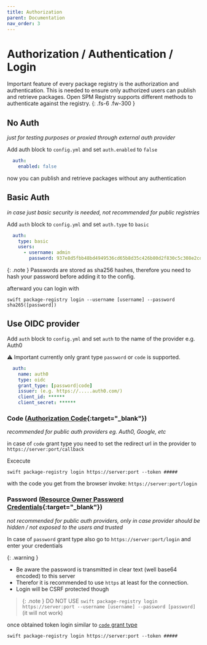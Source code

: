 ```yaml
---
title: Authorization
parent: Documentation
nav_order: 3
---
```


# Authorization / Authentication / Login
Important feature of every package registry is the authorization and authentication.
This is needed to ensure only authorized users can publish and retrieve packages.
Open SPM Registry supports different methods to authenticate against the registry.
{: .fs-6 .fw-300 }

## No Auth
_just for testing purposes or proxied through external auth provider_

Add auth block to `config.yml` and set `auth.enabled` to `false`
```yaml
  auth:
    enabled: false
```
now you can publish and retrieve packages without any authentication

## Basic Auth
_in case just basic security is needed, not recommended for public registries_

Add `auth` block to `config.yml` and set `auth.type` to `basic`
```yaml
  auth:
    type: basic
    users:
      - username: admin
        password: 937e8d5fbb48bd4949536cd65b8d35c426b80d2f830c5c308e2cdec422ae2244
```
{: .note }
Passwords are stored as sha256 hashes, therefore you need to hash your password before adding it to the config.

afterward you can login with
```shell
swift package-registry login --username [username] --password sha265([password])
```

## Use OIDC provider
Add `auth` block to `config.yml` and set `auth` to the name of the provider e.g. Auth0

⚠️ Important currently only grant type `password` or `code` is supported.
```yaml
  auth:
    name: auth0
    type: oidc
    grant_type: [password|code]
    issuer: (e.g. https://.....auth0.com/)
    client_id: ******
    client_secret: ******
```
### Code ([Authorization Code](https://oauth.net/2/grant-types/authorization-code/){:target="_blank"})

_recommended for public auth providers eg. Auth0, Google, etc_

in case of `code` grant type you need to set the redirect url in the provider to `https://server:port/callback`

Excecute
```shell
swift package-registry login https://server:port --token #####
```
with the code you get from the browser invoke:
`https://server:port/login`

### Password ([Resource Owner Password Credentials](https://oauth.net/2/grant-types/password/){:target="_blank"})

_not recommended for public auth providers, only in case provider should be hidden / not exposed to the users and trusted_

In case of `password` grant type also go to `https://server:port/login` and enter your credentials

{: .warning }
- Be aware the password is transmitted in clear text (well base64 encoded) to this server
- Therefor it is recommended to use `https` at least for the connection.
- Login will be CSRF protected though
> {: .note }
> DO NOT USE `swift package-registry login https://server:port --username [username] --password [password]` (it will not work)

once obtained token login similar to [`code` grant type](#code-authorization-code)
```shell
swift package-registry login https://server:port --token #####
```